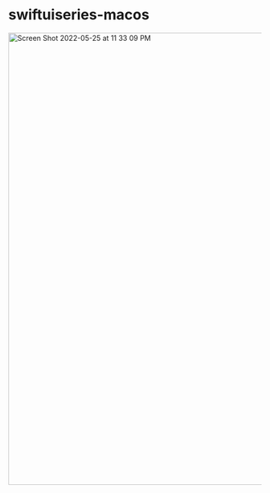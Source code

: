 # swiftuiseries-macos

<img width="901" alt="Screen Shot 2022-05-25 at 11 33 09 PM" src="https://user-images.githubusercontent.com/945761/170413464-da887a90-dfd1-4afb-8908-79e564f279b8.png">
